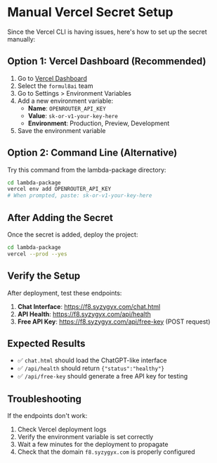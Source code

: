 # Manual Vercel Secret Setup

Since the Vercel CLI is having issues, here's how to set up the secret manually:

## Option 1: Vercel Dashboard (Recommended)

1. Go to [Vercel Dashboard](https://vercel.com/dashboard)
2. Select the `formul8ai` team
3. Go to Settings > Environment Variables
4. Add a new environment variable:
   - **Name**: `OPENROUTER_API_KEY`
   - **Value**: `sk-or-v1-your-key-here`
   - **Environment**: Production, Preview, Development
5. Save the environment variable

## Option 2: Command Line (Alternative)

Try this command from the lambda-package directory:

```bash
cd lambda-package
vercel env add OPENROUTER_API_KEY
# When prompted, paste: sk-or-v1-your-key-here
```

## After Adding the Secret

Once the secret is added, deploy the project:

```bash
cd lambda-package
vercel --prod --yes
```

## Verify the Setup

After deployment, test these endpoints:

1. **Chat Interface**: https://f8.syzygyx.com/chat.html
2. **API Health**: https://f8.syzygyx.com/api/health
3. **Free API Key**: https://f8.syzygyx.com/api/free-key (POST request)

## Expected Results

- ✅ `chat.html` should load the ChatGPT-like interface
- ✅ `/api/health` should return `{"status":"healthy"}`
- ✅ `/api/free-key` should generate a free API key for testing

## Troubleshooting

If the endpoints don't work:
1. Check Vercel deployment logs
2. Verify the environment variable is set correctly
3. Wait a few minutes for the deployment to propagate
4. Check that the domain `f8.syzygyx.com` is properly configured